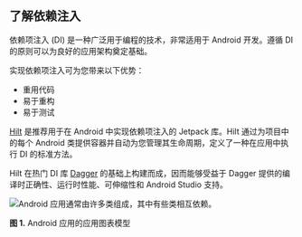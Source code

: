 ## 了解依赖注入

依赖项注入 (DI) 是一种广泛用于编程的技术，非常适用于 Android 开发。遵循 DI 的原则可以为良好的应用架构奠定基础。

实现依赖项注入可为您带来以下优势：

- 重用代码
- 易于重构
- 易于测试

[Hilt](https://developer.android.com/training/dependency-injection/hilt-android?hl=zh_cn) 是推荐用于在 Android 中实现依赖项注入的 Jetpack 库。Hilt 通过为项目中的每个 Android 类提供容器并自动为您管理其生命周期，定义了一种在应用中执行 DI 的标准方法。

Hilt 在热门 DI 库 [Dagger](https://developer.android.com/training/dependency-injection/dagger-basics?hl=zh_cn) 的基础上构建而成，因而能够受益于 Dagger 提供的编译时正确性、运行时性能、可伸缩性和 Android Studio 支持。

![Android 应用通常由许多类组成，其中有些类相互依赖。](https://developer.android.com/topic/libraries/architecture/images/final-architecture.png?hl=zh_cn)

**图 1.** Android 应用的应用图表模型

